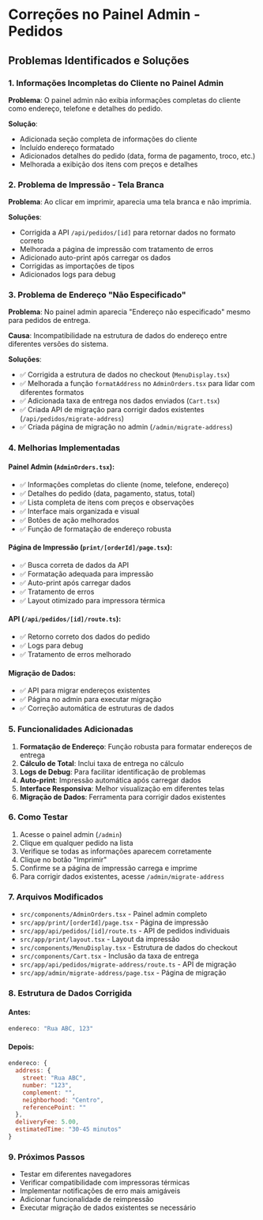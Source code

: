 # Correções no Painel Admin - Pedidos

## Problemas Identificados e Soluções

### 1. Informações Incompletas do Cliente no Painel Admin

**Problema**: O painel admin não exibia informações completas do cliente como endereço, telefone e detalhes do pedido.

**Solução**: 
- Adicionada seção completa de informações do cliente
- Incluído endereço formatado
- Adicionados detalhes do pedido (data, forma de pagamento, troco, etc.)
- Melhorada a exibição dos itens com preços e detalhes

### 2. Problema de Impressão - Tela Branca

**Problema**: Ao clicar em imprimir, aparecia uma tela branca e não imprimia.

**Soluções**:
- Corrigida a API `/api/pedidos/[id]` para retornar dados no formato correto
- Melhorada a página de impressão com tratamento de erros
- Adicionado auto-print após carregar os dados
- Corrigidas as importações de tipos
- Adicionados logs para debug

### 3. Problema de Endereço "Não Especificado"

**Problema**: No painel admin aparecia "Endereço não especificado" mesmo para pedidos de entrega.

**Causa**: Incompatibilidade na estrutura de dados do endereço entre diferentes versões do sistema.

**Soluções**:
- ✅ Corrigida a estrutura de dados no checkout (`MenuDisplay.tsx`)
- ✅ Melhorada a função `formatAddress` no `AdminOrders.tsx` para lidar com diferentes formatos
- ✅ Adicionada taxa de entrega nos dados enviados (`Cart.tsx`)
- ✅ Criada API de migração para corrigir dados existentes (`/api/pedidos/migrate-address`)
- ✅ Criada página de migração no admin (`/admin/migrate-address`)

### 4. Melhorias Implementadas

#### Painel Admin (`AdminOrders.tsx`):
- ✅ Informações completas do cliente (nome, telefone, endereço)
- ✅ Detalhes do pedido (data, pagamento, status, total)
- ✅ Lista completa de itens com preços e observações
- ✅ Interface mais organizada e visual
- ✅ Botões de ação melhorados
- ✅ Função de formatação de endereço robusta

#### Página de Impressão (`print/[orderId]/page.tsx`):
- ✅ Busca correta de dados da API
- ✅ Formatação adequada para impressão
- ✅ Auto-print após carregar dados
- ✅ Tratamento de erros
- ✅ Layout otimizado para impressora térmica

#### API (`/api/pedidos/[id]/route.ts`):
- ✅ Retorno correto dos dados do pedido
- ✅ Logs para debug
- ✅ Tratamento de erros melhorado

#### Migração de Dados:
- ✅ API para migrar endereços existentes
- ✅ Página no admin para executar migração
- ✅ Correção automática de estruturas de dados

### 5. Funcionalidades Adicionadas

1. **Formatação de Endereço**: Função robusta para formatar endereços de entrega
2. **Cálculo de Total**: Inclui taxa de entrega no cálculo
3. **Logs de Debug**: Para facilitar identificação de problemas
4. **Auto-print**: Impressão automática após carregar dados
5. **Interface Responsiva**: Melhor visualização em diferentes telas
6. **Migração de Dados**: Ferramenta para corrigir dados existentes

### 6. Como Testar

1. Acesse o painel admin (`/admin`)
2. Clique em qualquer pedido na lista
3. Verifique se todas as informações aparecem corretamente
4. Clique no botão "Imprimir"
5. Confirme se a página de impressão carrega e imprime
6. Para corrigir dados existentes, acesse `/admin/migrate-address`

### 7. Arquivos Modificados

- `src/components/AdminOrders.tsx` - Painel admin completo
- `src/app/print/[orderId]/page.tsx` - Página de impressão
- `src/app/api/pedidos/[id]/route.ts` - API de pedidos individuais
- `src/app/print/layout.tsx` - Layout da impressão
- `src/components/MenuDisplay.tsx` - Estrutura de dados do checkout
- `src/components/Cart.tsx` - Inclusão da taxa de entrega
- `src/app/api/pedidos/migrate-address/route.ts` - API de migração
- `src/app/admin/migrate-address/page.tsx` - Página de migração

### 8. Estrutura de Dados Corrigida

#### Antes:
```javascript
endereco: "Rua ABC, 123"
```

#### Depois:
```javascript
endereco: {
  address: {
    street: "Rua ABC",
    number: "123",
    complement: "",
    neighborhood: "Centro",
    referencePoint: ""
  },
  deliveryFee: 5.00,
  estimatedTime: "30-45 minutos"
}
```

### 9. Próximos Passos

- Testar em diferentes navegadores
- Verificar compatibilidade com impressoras térmicas
- Implementar notificações de erro mais amigáveis
- Adicionar funcionalidade de reimpressão
- Executar migração de dados existentes se necessário 